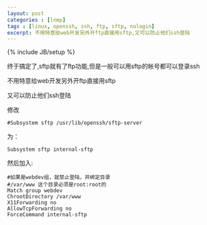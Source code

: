 ```yaml
---
layout: post
categories : [lnmp]
tags : [linux, openssh, ssh, ftp, sftp, nologin]
excerpt: 不用特意给web开发另外开ftp直接用sftp,又可以防止他们ssh登陆
---
```

{% include JB/setup %}

终于搞定了,sftp就有了ftp功能,但是一般可以用sftp的帐号都可以登录ssh

不用特意给web开发另外开ftp直接用sftp

又可以防止他们ssh登陆

修改

    #Subsystem sftp /usr/lib/openssh/sftp-server
为：

    Subsystem sftp internal-sftp

然后加入:

    #如果是webdev组，就禁止登陆，并绑定目录
    #/var/www 这个目录必须是root:root的
    Match group webdev
    ChrootDirectory /var/www
    X11Forwarding no
    AllowTcpForwarding no
    ForceCommand internal-sftp